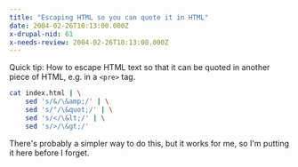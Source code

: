 ```yaml
---
title: "Escaping HTML so you can quote it in HTML"
date: 2004-02-26T10:13:00.000Z
x-drupal-nid: 61
x-needs-review: 2004-02-26T10:13:00.000Z
---
```

Quick tip: How to escape HTML text so that it can be quoted in another piece of HTML, e.g. in a `<pre>` tag.

```bash
cat index.html | \
    sed 's/&/\&amp;/' | \
    sed 's/"/\&quot;/' | \
    sed 's/</\&lt;/' | \
    sed 's/>/\&gt;/'
```

There's probably a simpler way to do this, but it works for me, so I'm putting it here before I forget.
